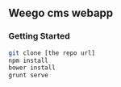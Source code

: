 
Weego cms webapp
-----

### Getting Started

```bash
git clone [the repo url]
npm install
bower install
grunt serve
```